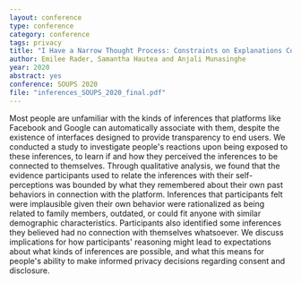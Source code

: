 ```yaml
---
layout: conference
type: conference
category: conference
tags: privacy
title: "I Have a Narrow Thought Process: Constraints on Explanations Connecting Inferences and Self-Perceptions"
author: Emilee Rader, Samantha Hautea and Anjali Munasinghe
year: 2020
abstract: yes
conference: SOUPS 2020
file: "inferences_SOUPS_2020_final.pdf"
---
```



Most people are unfamiliar with the kinds of inferences that platforms like Facebook and Google can automatically associate with them, despite the existence of interfaces designed to provide transparency to end users. We conducted a study to investigate people's reactions upon being exposed to these inferences, to learn if and how they perceived the inferences to be connected to themselves. Through qualitative analysis, we found that the evidence participants used to relate the inferences with their self-perceptions was bounded by what they remembered about their own past behaviors in connection with the platform. Inferences that participants felt were implausible given their own behavior were rationalized as being related to family members, outdated, or could fit anyone with similar demographic characteristics. Participants also identified some inferences they believed had no connection with themselves whatsoever. We discuss implications for how participants' reasoning might lead to expectations about what kinds of inferences are possible, and what this means for people's ability to make informed privacy decisions regarding consent and disclosure.

<!--
link: "https://www.usenix.org/conference/soups2016/technical-sessions/presentation/wash"
-->